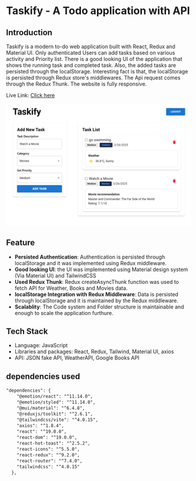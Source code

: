 # Taskify - A Todo application with API

## Introduction

Taskify is a modern to-do web application built with React, Redux and Material UI. Only authenticated Users can add tasks based on various activity and Priority list. There is a good looking UI of the application that shows the running task and completed task. Also, the added tasks are persisted through the localStorage. Interesting fact is that, the localStorage is persisted through Redux store's middlewares. The Api request comes through the Redux Thunk. The website is fully responsive.

Live Link: [Click here](https://taskify-tech.netlify.app/)

![Demo of the app](public/image.png)

## Feature

- **Persisted Authentication**: Authentication is persisted through localStorage and it was implemented using Redux middleware.
- **Good looking UI**: the UI was implemented using Material design system (Via Material UI) and TailwindCSS
- **Used Redux Thunk**: Redux createAsyncThunk function was used to fetch API for Weather, Books and Movies data.
- **localStorage Integration with Redux Middleware**: Data is persisted through localStorage and it is maintained by the Redux middleware.
- **Scalablity**: The Code system and Folder structure is maintainable and enough to scale the application furthure.

## Tech Stack

- Language: JavaScript
- Libraries and packages: React, Redux, Tailwind, Material UI, axios
- API: JSON fake API, WeatherAPI, Google Books API

## dependencies used

```  
"dependencies": {
    "@emotion/react": "^11.14.0",
    "@emotion/styled": "^11.14.0",
    "@mui/material": "^6.4.8",
    "@reduxjs/toolkit": "^2.6.1",
    "@tailwindcss/vite": "^4.0.15",
    "axios": "^1.8.4",
    "react": "^19.0.0",
    "react-dom": "^19.0.0",
    "react-hot-toast": "^2.5.2",
    "react-icons": "^5.5.0",
    "react-redux": "^9.2.0",
    "react-router": "^7.4.0",
    "tailwindcss": "^4.0.15"
  },
```
